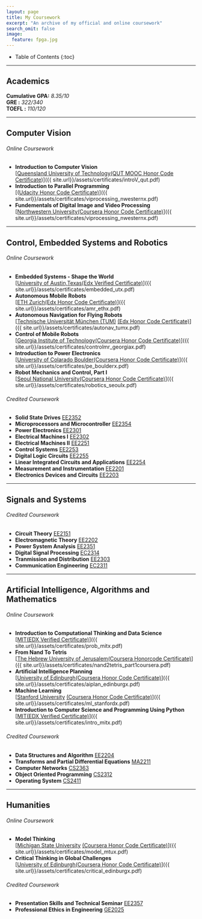 ```yaml
---
layout: page
title: My Coursework 
excerpt: "An archive of my official and online coursework"
search_omit: false
image:
  feature: fpga.jpg
---
```

* Table of Contents
{:toc}

---

## Academics
**Cumulative GPA:** *8.35/10*<br/>
**GRE           :** *322/340*<br/>
**TOEFL         :** *110/120*<br/>

---


## Computer Vision

###### Online Coursework
* **Introduction to Computer Vision** <br /> [<u>Queensland University of Technology</u><u>(QUT MOOC Honor Code Certificate</u>)]({{ site.url}}/assets/certificates/introV_qut.pdf)
* **Introduction to Parallel Programming** <br />[(<u>Udacity Honor Code Certificate)</u>]({{ site.url}}/assets/certificates/viprocessing_nwesternx.pdf)
* **Fundementals of Digital Image and Video Processing** <br />[<u>Northwestern University</u><u>(Coursera Honor Code Certificate)</u>]({{ site.url}}/assets/certificates/viprocessing_nwesternx.pdf) 

---
 

## Control, Embedded Systems and Robotics

###### Online Coursework
* **Embedded Systems - Shape the World** <br /> [<u>University of Austin,Texas</u><u>(Edx Verified Certificate)</u>]({{ site.url}}/assets/certificates/embedded_utx.pdf)
* **Autonomous Mobile Robots**<br /> [<u>ETH Zurich</u><u>(Edx Honor Code Certificate)</u>]({{ site.url}}/assets/certificates/amr_ethx.pdf)
* **Autonomous Navigation for Flying Robots**<br />[<u>Technische Universität München (TUM)</u> <u>(Edx Honor Code Certificate)</u>]({{ site.url}}/assets/certificates/autonav_tumx.pdf)
* **Control of Mobile Robots**  <br />[<u>Georgia Institute of Technology</u><u>(Coursera Honor Code Certificate)</u>]({{ site.url}}/assets/certificates/controlmr_georgiax.pdf)
* **Introduction to Power Electronics** <br /> [<u>University of Colarado Boulder</u><u>(Coursera Honor Code Certificate)</u>]({{ site.url}}/assets/certificates/pe_boulderx.pdf)
* **Robot Mechanics and Control, Part I** <br /> [<u>Seoul National University</u><u>(Coursera Honor Code Certificate)</u>]({{ site.url}}/assets/certificates/robotics_seoulx.pdf)

###### Credited Coursework
* **Solid State Drives** <u>EE2352</u>
* **Microprocessors and Microcontroller** <u>EE2354</u>
* **Power Electronics** <u>EE2301</u>
* **Electrical Machines I** <u>EE2302</u>
* **Electrical Machines II** <u>EE2251</u>
* **Control Systems** <u>EE2253</u>
* **Digital Logic Circuits** <u>EE2255</u>
* **Linear Integrated Circuits and Applications** <u>EE2254</u>
* **Measurement and Instrumentation** <u>EE2201</u>
* **Electronics Devices and Circuits** <u>EE2203</u>

---


## Signals and Systems

###### Credited Coursework
* **Circuit Theory** <u>EE2151</u>
* **Electromagnetic Theory** <u>EE2202</u>
* **Power System Analysis** <u>EE2351</u>
* **Digital Signal Processing** <u>EC2314</u>
* **Tranmission and Distribution** <u>EE2303</u>
* **Communication Engineering** <u>EC2311</u>

---


## Artificial Intelligence, Algorithms and Mathematics 

###### Online Coursework
* **Introduction to Computational Thinking and Data Science** <br />[<u>MIT</u><u>(EDX Verified Certificate)</u>]({{ site.url}}/assets/certificates/prob_mitx.pdf)
* **From Nand To Tetris** <br />[<u>The Hebrew University of Jerusalem</u><u>(Coursera Honorcode Certificate)</u>]({{ site.url}}/assets/certificates/nand2tetris_part1coursera.pdf)
* **Artificial Intelligence Planning** <br />  [<u>University of Edinburgh</u><u>(Coursera Honor Code Certificate)</u>]({{ site.url}}/assets/certificates/aiplan_edinburgx.pdf)
* **Machine Learning** <br />[<u>Stanford University</u> <u>(Coursera Honor Code Certificate)</u>]({{ site.url}}/assets/certificates/ml_stanfordx.pdf)
* **Introduction to Computer Science and Programming Using Python** <br />[<u>MIT</u><u>(EDX Verified Certificate)</u>]({{ site.url}}/assets/certificates/intro_mitx.pdf)

###### Credited Coursework
* **Data Structures and Algorithm** <u>EE2204</u>
* **Transforms and Partial Differential Equations** <u>MA2211</u>
* **Computer Networks** <u>CS2363</u>
* **Object Oriented Programming** <u>CS2312</u>
* **Operating System** <u>CS2411</u>

---
 

## Humanities

###### Online Coursework
* **Model Thinking**  <br />[<u>Michigan State University</u> <u>(Coursera Honor Code Certificate)</u>]({{ site.url}}/assets/certificates/model_mtux.pdf)
* **Critical Thinking in Global Challenges**  <br /> [<u>University of Edinburgh</u><u>(Coursera Honor Code Certificate)</u>]({{ site.url}}/assets/certificates/critical_edinburgx.pdf)

###### Credited Coursework
* **Presentation Skills and Technical Seminar** <u>EE2357</u>
* **Professional Ethics in Engineering** <u>GE2025</u>
